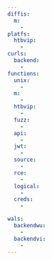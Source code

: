 ```yaml
---
diffis:
  m:
    -
platfs:
  htbvip:
    -
curls:
  backend:
    -
functions:
  unix:
    -
  m:
    -
  htbvip:
    -
  fuzz:
    -
  api:
    -
  jwt:
    -
  source:
    -
  rce:
    -
  logical:
    -
  creds:
    -

wals:
  backendwu:
    -
  backendvi:
    -
---
```

